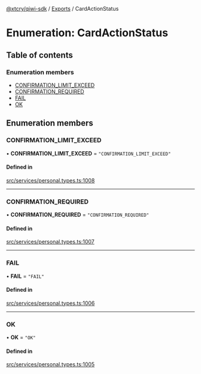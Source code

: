 [@xtcry/qiwi-sdk](../README.md) / [Exports](../modules.md) / CardActionStatus

# Enumeration: CardActionStatus

## Table of contents

### Enumeration members

- [CONFIRMATION\_LIMIT\_EXCEED](CardActionStatus.md#confirmation_limit_exceed)
- [CONFIRMATION\_REQUIRED](CardActionStatus.md#confirmation_required)
- [FAIL](CardActionStatus.md#fail)
- [OK](CardActionStatus.md#ok)

## Enumeration members

### CONFIRMATION\_LIMIT\_EXCEED

• **CONFIRMATION\_LIMIT\_EXCEED** = `"CONFIRMATION_LIMIT_EXCEED"`

#### Defined in

[src/services/personal.types.ts:1008](https://github.com/xTCry/node-qiwi-sdk/blob/7746322/src/services/personal.types.ts#L1008)

___

### CONFIRMATION\_REQUIRED

• **CONFIRMATION\_REQUIRED** = `"CONFIRMATION_REQUIRED"`

#### Defined in

[src/services/personal.types.ts:1007](https://github.com/xTCry/node-qiwi-sdk/blob/7746322/src/services/personal.types.ts#L1007)

___

### FAIL

• **FAIL** = `"FAIL"`

#### Defined in

[src/services/personal.types.ts:1006](https://github.com/xTCry/node-qiwi-sdk/blob/7746322/src/services/personal.types.ts#L1006)

___

### OK

• **OK** = `"OK"`

#### Defined in

[src/services/personal.types.ts:1005](https://github.com/xTCry/node-qiwi-sdk/blob/7746322/src/services/personal.types.ts#L1005)
